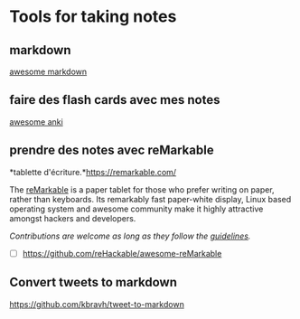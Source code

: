 # Tools for taking notes

## markdown

[awesome markdown](https://github.com/BubuAnabelas/awesome-markdown)

## faire des flash cards avec mes notes

[awesome anki](https://github.com/tianshanghong/awesome-anki)

## prendre des notes avec reMarkable

*tablette d'écriture.*https://remarkable.com/

The [reMarkable](https://www.remarkable.com/) is a paper tablet for those who prefer writing on paper, rather than keyboards. Its remarkably fast paper-white display, Linux based operating system and awesome community make it highly attractive amongst hackers and developers.

*Contributions are welcome as long as they follow the [guidelines](https://github.com/reHackable/awesome-reMarkable/blob/master/CONTRIBUTING.md).*

- [ ]  https://github.com/reHackable/awesome-reMarkable

## Convert tweets to markdown

https://github.com/kbravh/tweet-to-markdown